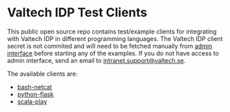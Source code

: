 Valtech IDP Test Clients
========================

This public open source repo contains test/example clients for integrating with Valtech IDP in different programming languages.
The Valtech IDP client secret is not commited and will need to be fetched manually from [admin interface](https://stage-id-admin.valtech.com/#/clients/valtech.idp.testclient.local/edit) before starting any of
the examples. If you do not have access to admin interface, send an email to intranet.support@valtech.se.

The available clients are:

 * [bash-netcat](bash-netcat)
 * [python-flask](python-flask)
 * [scala-play](scala-play)
